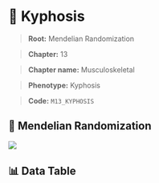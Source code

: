 # 🧪 Kyphosis

> **Root:** Mendelian Randomization

> **Chapter:** 13  

> **Chapter name:** Musculoskeletal

> **Phenotype:** Kyphosis  

> **Code:** `M13_KYPHOSIS`

## 🧬 Mendelian Randomization  

<img src="/MR/Figures/Forward/M13_KYPHOSIS.png"/>

## 📊 Data Table

<CsvTableMRF src="/MR/Data/Forward/M13_KYPHOSIS.csv"/>
